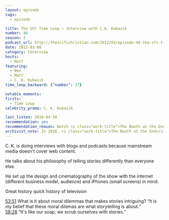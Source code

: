 ```yaml
---
layout: episode
tags:
  - episode

title: The SFC Time Loop – Interview with C.K. Kubasik
number: 46
season: 2
podcast_url: http://thescifichristian.com/2012/03/episode-46-the-sfc-time-loop-interview-with-c-k-kubasik/
date: 2012-03-08
category: Interview
hosts:
  - Matt
featuring:
  - Ben
  - Matt
  - C. K. Kubasik
time_loop_backward: {"number": 27}

notable_moments:
firsts: 
  - Time Loop
celebrity_promo: C. K. Kubasik

last_listen: 2018-04-30
recommendation: yes
recommendation_reason: Watch <i class="work-title">The Booth at the End</i>, then listen to this interview with the creator on the show, web content, TV history, and storytelling.
archivist_note: In 2018, <i class="work-title">The Booth at the End</i> is not available for online streaming. Currently the best way to watch it is to purchase the series DVD on Amazon UK (only around $10), although make sure you can watch PAL DVDs with your player (often blocked in North America).
---
```

C. K. is doing interviews with blogs and podcasts because mainstream media doesn't cover web content.

He talks about his philosophy of telling stories differently than everyone else.

He set up the design and cinematography of the show with the internet (different business model, audience) and iPhones (small screens) in mind.

Great history quick history of television

<div class="quote">
  <a class="timestamp tag is-medium is-rounded is-primary" href="http://thescifichristian.com/2012/03/episode-46-the-sfc-time-loop-interview-with-c-k-kubasik/#t=53:51">53:51</a>
  <span class="quote-context is-size-6">What is it about moral dilemmas that makes stories intriguing?</span>
  <q data-name="C. K. Kubasik">It is my belief that these moral dilemas are what storytelling is about.</q>
</div>

<div class="quote">
  <a class="timestamp tag is-medium is-rounded is-primary" href="http://thescifichristian.com/2012/03/episode-46-the-sfc-time-loop-interview-with-c-k-kubasik/#t=58:28">58:28</a>
  <q data-name="C. K. Kubasik">It's like our soap; we scrub ourselves with stories.</q>
</div>